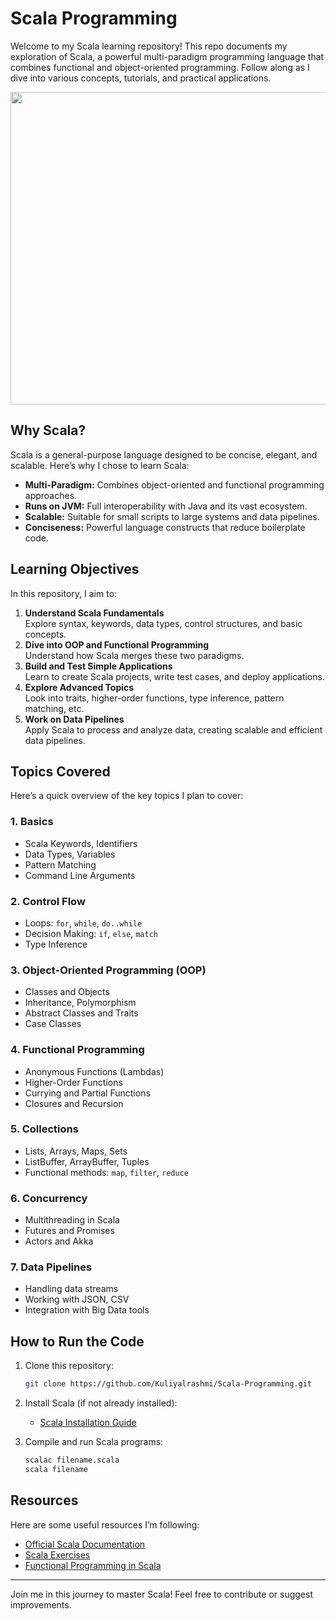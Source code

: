 # Scala Programming

Welcome to my Scala learning repository! This repo documents my exploration of Scala, a powerful multi-paradigm programming language that combines functional and object-oriented programming. Follow along as I dive into various concepts, tutorials, and practical applications.

<center>
  <img src = "https://github.com/user-attachments/assets/0f54ea0d-27d9-4225-9409-a1f4c753c418" height = 500px  width = 800px>
</center>

## Why Scala?

Scala is a general-purpose language designed to be concise, elegant, and scalable. Here’s why I chose to learn Scala:
- **Multi-Paradigm:** Combines object-oriented and functional programming approaches.
- **Runs on JVM:** Full interoperability with Java and its vast ecosystem.
- **Scalable:** Suitable for small scripts to large systems and data pipelines.
- **Conciseness:** Powerful language constructs that reduce boilerplate code.

## Learning Objectives

In this repository, I aim to:
1. **Understand Scala Fundamentals**  
   Explore syntax, keywords, data types, control structures, and basic concepts.
2. **Dive into OOP and Functional Programming**  
   Understand how Scala merges these two paradigms.
3. **Build and Test Simple Applications**  
   Learn to create Scala projects, write test cases, and deploy applications.
4. **Explore Advanced Topics**  
   Look into traits, higher-order functions, type inference, pattern matching, etc.
5. **Work on Data Pipelines**  
   Apply Scala to process and analyze data, creating scalable and efficient data pipelines.

## Topics Covered

Here’s a quick overview of the key topics I plan to cover:

### 1. Basics
- Scala Keywords, Identifiers
- Data Types, Variables
- Pattern Matching
- Command Line Arguments

### 2. Control Flow
- Loops: `for`, `while`, `do..while`
- Decision Making: `if`, `else`, `match`
- Type Inference

### 3. Object-Oriented Programming (OOP)
- Classes and Objects
- Inheritance, Polymorphism
- Abstract Classes and Traits
- Case Classes

### 4. Functional Programming
- Anonymous Functions (Lambdas)
- Higher-Order Functions
- Currying and Partial Functions
- Closures and Recursion

### 5. Collections
- Lists, Arrays, Maps, Sets
- ListBuffer, ArrayBuffer, Tuples
- Functional methods: `map`, `filter`, `reduce`

### 6. Concurrency
- Multithreading in Scala
- Futures and Promises
- Actors and Akka

### 7. Data Pipelines
- Handling data streams
- Working with JSON, CSV
- Integration with Big Data tools

## How to Run the Code

1. Clone this repository:
    ```bash
    git clone https://github.com/Kuliyalrashmi/Scala-Programming.git
    ```

2. Install Scala (if not already installed):
    - [Scala Installation Guide](https://www.scala-lang.org/download/)

3. Compile and run Scala programs:
    ```bash
    scalac filename.scala
    scala filename
    ```

## Resources

Here are some useful resources I’m following:

- [Official Scala Documentation](https://docs.scala-lang.org/)
- [Scala Exercises](https://www.scala-exercises.org/)
- [Functional Programming in Scala](https://www.manning.com/books/functional-programming-in-scala)

---

Join me in this journey to master Scala! Feel free to contribute or suggest improvements.
